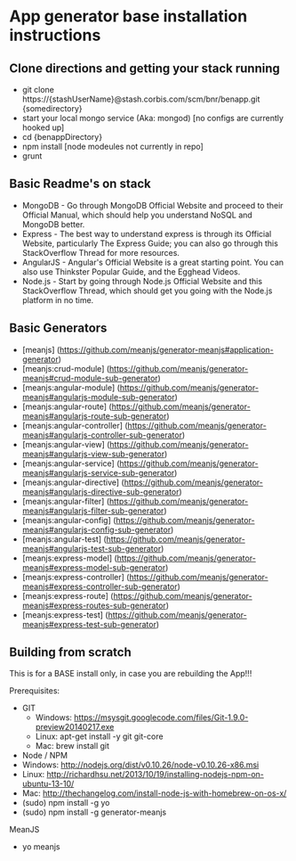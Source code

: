 App generator base installation instructions
============================================

Clone directions and getting your stack running
-----------------------------------------------

 - git clone https://{stashUserName}@stash.corbis.com/scm/bnr/benapp.git {somedirectory}
 - start your local mongo service (Aka: mongod) [no configs are currently hooked up]
 - cd {benappDirectory}
 - npm install [node modeules not currently in repo]
 - grunt


Basic Readme's on stack
-----------------------

 - MongoDB - Go through MongoDB Official Website and proceed to their Official Manual, which should help you understand NoSQL and MongoDB better.
 - Express - The best way to understand express is through its Official Website, particularly The Express Guide; you can also go through this StackOverflow Thread for more resources.
 - AngularJS - Angular's Official Website is a great starting point. You can also use Thinkster Popular Guide, and the Egghead Videos.
 - Node.js - Start by going through Node.js Official Website and this StackOverflow Thread, which should get you going with the Node.js platform in no time.


Basic Generators
----------------

 - [meanjs]						(https://github.com/meanjs/generator-meanjs#application-generator)
 - [meanjs:crud-module]			(https://github.com/meanjs/generator-meanjs#crud-module-sub-generator)
 - [meanjs:angular-module]		(https://github.com/meanjs/generator-meanjs#angularjs-module-sub-generator)
 - [meanjs:angular-route]		(https://github.com/meanjs/generator-meanjs#angularjs-route-sub-generator)
 - [meanjs:angular-controller]	(https://github.com/meanjs/generator-meanjs#angularjs-controller-sub-generator)
 - [meanjs:angular-view]		(https://github.com/meanjs/generator-meanjs#angularjs-view-sub-generator)
 - [meanjs:angular-service]		(https://github.com/meanjs/generator-meanjs#angularjs-service-sub-generator)
 - [meanjs:angular-directive]	(https://github.com/meanjs/generator-meanjs#angularjs-directive-sub-generator)
 - [meanjs:angular-filter]		(https://github.com/meanjs/generator-meanjs#angularjs-filter-sub-generator)
 - [meanjs:angular-config]		(https://github.com/meanjs/generator-meanjs#angularjs-config-sub-generator)
 - [meanjs:angular-test]		(https://github.com/meanjs/generator-meanjs#angularjs-test-sub-generator)
 - [meanjs:express-model]		(https://github.com/meanjs/generator-meanjs#express-model-sub-generator)
 - [meanjs:express-controller]	(https://github.com/meanjs/generator-meanjs#express-controller-sub-generator)
 - [meanjs:express-route]		(https://github.com/meanjs/generator-meanjs#express-routes-sub-generator)
 - [meanjs:express-test]		(https://github.com/meanjs/generator-meanjs#express-test-sub-generator)


Building from scratch
---------------------

This is for a BASE install only, in case you are rebuilding the App!!!

Prerequisites:

 - GIT
   - Windows: https://msysgit.googlecode.com/files/Git-1.9.0-preview20140217.exe
   - Linux: apt-get install -y git git-core
   - Mac: brew install git
 - Node / NPM
  - Windows: http://nodejs.org/dist/v0.10.26/node-v0.10.26-x86.msi
  - Linux: http://richardhsu.net/2013/10/19/installing-nodejs-npm-on-ubuntu-13-10/
  - Mac: http://thechangelog.com/install-node-js-with-homebrew-on-os-x/
 - (sudo) npm install -g yo
 - (sudo) npm install -g generator-meanjs

MeanJS
 - yo meanjs

